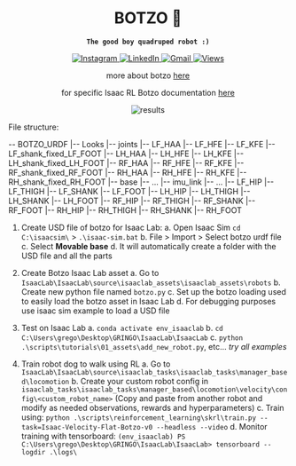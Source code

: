 <div align="center">
<h1>BOTZO 🐾</h1>

**`The good boy quadruped robot :)`**

<p align="center">
    <a href="https://www.instagram.com/botzo.ie/" target="_blank" rel="noopener noreferrer">
        <img alt="Instagram" src="https://img.shields.io/badge/Instagram-%232C3454.svg?style=for-the-badge&logo=Instagram&logoColor=white" />
    </a>
    <a href="" target="_blank" rel="noopener noreferrer">
        <img alt="LinkedIn" src="https://img.shields.io/badge/Youtube-%232C3454.svg?style=for-the-badge&logo=Youtube&logoColor=white" />
    </a>
    <a href="mailto:botzoteam@gmail.com">
        <img alt="Gmail" src="https://img.shields.io/badge/Gmail-2c3454?style=for-the-badge&logo=gmail&logoColor=white" />
    </a>
    <a href="">
        <img alt="Views" src="https://komarev.com/ghpvc/?username=botzo&color=blue&style=for-the-badge&abbreviated=true" />
    </a>

more about botzo [here](https://github.com/IERoboticsAILab/botzo)

for specific Isaac RL Botzo documentation [here](https://ieroboticsailab.github.io/botzo/learn/reinforcement-learning/)

![results]()

</p>
</div>

File structure:

-- BOTZO_URDF
    |-- Looks
    |-- joints
        |-- LF_HAA
        |-- LF_HFE
        |-- LF_KFE
        |-- LF_shank_fixed_LF_FOOT
        |-- LH_HAA
        |-- LH_HFE
        |-- LH_KFE
        |-- LH_shank_fixed_LH_FOOT
        |-- RF_HAA
        |-- RF_HFE
        |-- RF_KFE
        |-- RF_shank_fixed_RF_FOOT
        |-- RH_HAA
        |-- RH_HFE
        |-- RH_KFE
        |-- RH_shank_fixed_RH_FOOT
    |-- base
        |-- ...
        |-- imu_link
        |-- ...
    |-- LF_HIP
    |-- LF_THIGH
    |-- LF_SHANK
    |-- LF_FOOT
    |-- LH_HIP
    |-- LH_THIGH
    |-- LH_SHANK
    |-- LH_FOOT
    |-- RF_HIP
    |-- RF_THIGH
    |-- RF_SHANK
    |-- RF_FOOT
    |-- RH_HIP
    |-- RH_THIGH
    |-- RH_SHANK
    |-- RH_FOOT

1. Create USD file of botzo for Isaac Lab: 
    a. Open Isaac Sim  `cd C:\isaacsim\` > `.\isaac-sim.bat`
    b. File > Import > Select botzo urdf file
    c. Select **Movable base**
    d. It will automatically create a folder with the USD file and all the parts

2. Create Botzo Isaac Lab asset
    a. Go to `IsaacLab\IsaacLab\source\isaaclab_assets\isaaclab_assets\robots`
    b. Create new python file named `botzo.py`
    c. Set up the botzo loading used to easily load the botzo asset in Isaac Lab
    d. For debugging purposes use isaac sim example to load a USD file

3. Test on Isaac Lab
    a. `conda activate env_isaaclab`
    b. `cd C:\Users\grego\Desktop\GRINGO\IsaacLab\IsaacLab`
    c. `python .\scripts\tutorials\01_assets\add_new_robot.py`, etc... *try all examples*

4. Train robot dog to walk using RL
    a. Go to `IsaacLab\IsaacLab\source\isaaclab_tasks\isaaclab_tasks\manager_based\locomotion`
    b. Create your custom robot config in `isaaclab_tasks\isaaclab_tasks\manager_based\locomotion\velocity\config\<custom_robot_name>` (Copy and paste from another robot and modify as needed observations, rewards and hyperparameters)
    c. Train using: `python .\scripts\reinforcement_learning\skrl\train.py --task=Isaac-Velocity-Flat-Botzo-v0 --headless --video`
    d. Monitor training with tensorboard: `(env_isaaclab) PS C:\Users\grego\Desktop\GRINGO\IsaacLab\IsaacLab> tensorboard --logdir .\logs\`
